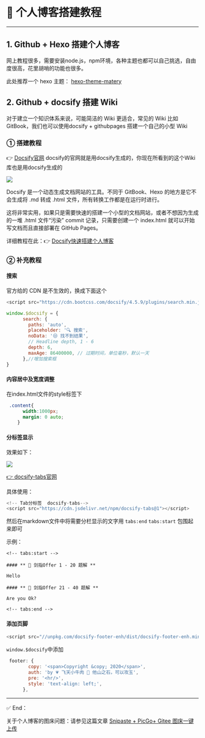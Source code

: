 # 🎪 个人博客搭建教程

---



## 1. Github + Hexo 搭建个人博客

网上教程很多，需要安装node.js，npm环境，各种主题也都可以自己挑选，自由度很高，花里胡哨的功能也很多。

此处推荐一个 hexo 主题： [hexo-theme-matery](https://github.com/blinkfox/hexo-theme-matery/blob/develop/README_CN.md)

## 2. Github + docsify 搭建 Wiki

对于建立一个知识体系来说，可能简洁的 Wiki 更适合，常见的 Wiki 比如 GitBook，我们也可以使用docsify + githubpages 搭建一个自己的小型 Wiki

### ① 搭建教程

👉 [Docsify官网](https://docsify.js.org/#/zh-cn/) docsify的官网就是用docsify生成的，你现在所看到的这个Wiki库也是用docsify生成的

![](https://gitee.com/veal98/images/raw/master/img/20200415143218.png)



Docsify 是一个动态生成文档网站的工具。不同于 GitBook、Hexo 的地方是它不会生成将 .md 转成 .html 文件，所有转换工作都是在运行时进行。

这将非常实用，如果只是需要快速的搭建一个小型的文档网站，或者不想因为生成的一堆 .html 文件“污染” commit 记录，只需要创建一个 index.html 就可以开始写文档而且直接部署在 GitHub Pages。

详细教程在此：👉 [Docsify快速搭建个人博客](https://blog.csdn.net/weixin_34268753/article/details/91382350?depth_1-utm_source=distribute.pc_relevant.none-task-blog-BlogCommendFromBaidu-2&utm_source=distribute.pc_relevant.none-task-blog-BlogCommendFromBaidu-2)



### ② 补充教程

#### 搜索

官方给的 CDN 是不生效的，换成下面这个

```js
<script src="https://cdn.bootcss.com/docsify/4.5.9/plugins/search.min.js"></script>
```

```js
window.$docsify = {
      search: {
        paths: 'auto',
        placeholder: '🔍 搜索',
        noData: '😒 找不到结果',
        // Headline depth, 1 - 6
        depth: 6,
        maxAge: 86400000, // 过期时间，单位毫秒，默认一天
      },//增加搜索框
}
```



#### 内容居中及宽度调整

在index.html文件的style标签下

```css
 .content{
      width:1000px; 
      margin: 0 auto;
    }
```



#### 分标签显示

效果如下：

<img src = "https://gitee.com/veal98/images/raw/master/img/GIF 2020-4-15 14-38-57.gif"></img>



[👉 docsify-tabs官网](https://jhildenbiddle.github.io/docsify-tabs/#/?id=docsify-tabs)



具体使用：

```js
<!-- Tab分标签  docsify-tabs-->
<script src="https://cdn.jsdelivr.net/npm/docsify-tabs@1"></script>
```

然后在markdown文件中将需要分栏显示的文字用 `tabs:end` `tabs:start` 包围起来即可

示例：

```text
<!-- tabs:start -->

#### ** 🚩 剑指Offer 1 - 20 题解 **

Hello

#### ** 💌 剑指Offer 21 - 40 题解 **

Are you Ok?

<!-- tabs:end -->
```



#### 添加页脚

```js
<script src="//unpkg.com/docsify-footer-enh/dist/docsify-footer-enh.min.js"></script>
```



`window.$docsify`中添加

```js
 footer: {
        copy: '<span>Copyright &copy; 2020</span>',
        auth: 'by 💗 飞天小牛肉 💨 他山之石，可以攻玉',
        pre: '<hr/>',
        style: 'text-align: left;',
      },
```



---



✅ End：

关于个人博客的图床问题：请参见这篇文章 [Snipaste + PicGo+ Gitee 图床一键上传](工具/图床一键上传)